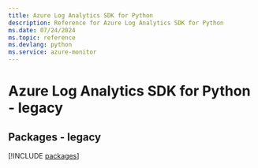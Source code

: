 ```yaml
---
title: Azure Log Analytics SDK for Python
description: Reference for Azure Log Analytics SDK for Python
ms.date: 07/24/2024
ms.topic: reference
ms.devlang: python
ms.service: azure-monitor
---
```

# Azure Log Analytics SDK for Python - legacy
## Packages - legacy
[!INCLUDE [packages](log-analytics-index.md)]